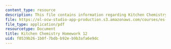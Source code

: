 ```yaml
---
content_type: resource
description: This file contains information regarding Kitchen Chemistry Homework 12.
file: https://ol-ocw-studio-app-production.s3.amazonaws.com/courses/es-287-kitchen-chemistry-spring-2009/f0539b261b0f7bdbb92eb9b3afa6e9dc_MITES_287S09_assn12_Week12.pdf
file_type: application/pdf
resourcetype: Document
title: Kitchen Chemistry Homework 12
uid: f0539b26-1b0f-7bdb-b92e-b9b3afa6e9dc
---
```

